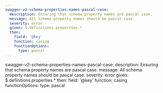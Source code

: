 ```yaml
---
swagger-v2-schema-properties-names-pascal-case:
  description: Ensuring that schema property names are pascal case.
  message: All schema property names should be pascal case.
  severity: error
  given: $.definitions.properties.*
  then:
    field: '@key'
    function: casing
    functionOptions:
      type: pascal
...
```

swagger-v2-schema-properties-names-pascal-case:
  description: Ensuring that schema property names are pascal case.
  message: All schema property names should be pascal case.
  severity: error
  given: $.definitions.properties.*
  then:
    field: '@key'
    function: casing
    functionOptions:
      type: pascal
